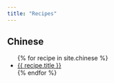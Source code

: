 ```yaml
---
title: "Recipes"
---
```


## Chinese
<ul>
{% for recipe in site.chinese %}
  <li><a href="{{recipe.url}}">{{ recipe.title }}</a></li>
{% endfor %}
</ul>
